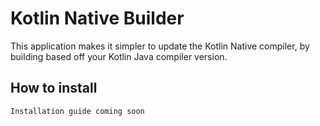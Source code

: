 Kotlin Native Builder
=====================

This application makes it simpler to update the Kotlin
Native compiler, by building based off your Kotlin
Java compiler version.

How to install
----------
```powershell
Installation guide coming soon
```